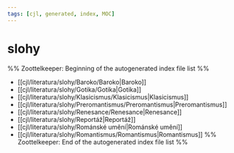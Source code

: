 ```yaml
---
tags: [cjl, generated, index, MOC]
---
```

# slohy
%% Zoottelkeeper: Beginning of the autogenerated index file list  %%
-  [[cjl/literatura/slohy/Baroko/Baroko|Baroko]]
-  [[cjl/literatura/slohy/Gotika/Gotika|Gotika]]
-  [[cjl/literatura/slohy/Klasicismus/Klasicismus|Klasicismus]]
-  [[cjl/literatura/slohy/Preromantismus/Preromantismus|Preromantismus]]
-  [[cjl/literatura/slohy/Renesance/Renesance|Renesance]]
-  [[cjl/literatura/slohy/Reportáž|Reportáž]]
-  [[cjl/literatura/slohy/Románské umění|Románské umění]]
-  [[cjl/literatura/slohy/Romantismus/Romantismus|Romantismus]]
%% Zoottelkeeper: End of the autogenerated index file list  %%
